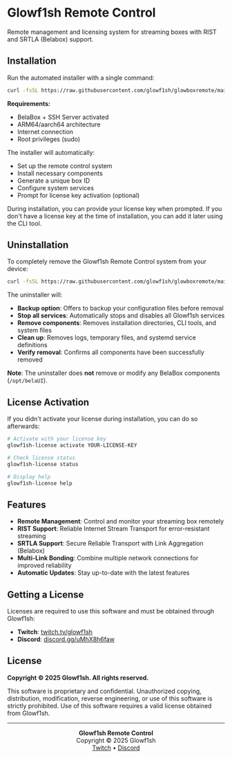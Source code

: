 # Glowf1sh Remote Control

Remote management and licensing system for streaming boxes with RIST and SRTLA (Belabox) support.

## Installation

Run the automated installer with a single command:

```bash
curl -fsSL https://raw.githubusercontent.com/glowf1sh/glowboxremote/main/install.sh | sudo bash
```

**Requirements:**
- BelaBox + SSH Server activated
- ARM64/aarch64 architecture
- Internet connection
- Root privileges (sudo)

The installer will automatically:
- Set up the remote control system
- Install necessary components
- Generate a unique box ID
- Configure system services
- Prompt for license key activation (optional)

During installation, you can provide your license key when prompted. If you don't have a license key at the time of installation, you can add it later using the CLI tool.

## Uninstallation

To completely remove the Glowf1sh Remote Control system from your device:

```bash
curl -fsSL https://raw.githubusercontent.com/glowf1sh/glowboxremote/main/install.sh | sudo bash -s -- --uninstall
```

The uninstaller will:
- **Backup option**: Offers to backup your configuration files before removal
- **Stop all services**: Automatically stops and disables all Glowf1sh services
- **Remove components**: Removes installation directories, CLI tools, and system files
- **Clean up**: Removes logs, temporary files, and systemd service definitions
- **Verify removal**: Confirms all components have been successfully removed

**Note**: The uninstaller does **not** remove or modify any BelaBox components (`/opt/belaUI`).

## License Activation

If you didn't activate your license during installation, you can do so afterwards:

```bash
# Activate with your license key
glowf1sh-license activate YOUR-LICENSE-KEY

# Check license status
glowf1sh-license status

# Display help
glowf1sh-license help
```

## Features

- **Remote Management**: Control and monitor your streaming box remotely
- **RIST Support**: Reliable Internet Stream Transport for error-resistant streaming
- **SRTLA Support**: Secure Reliable Transport with Link Aggregation (Belabox)
- **Multi-Link Bonding**: Combine multiple network connections for improved reliability
- **Automatic Updates**: Stay up-to-date with the latest features

## Getting a License

Licenses are required to use this software and must be obtained through Glowf1sh:

- **Twitch**: [twitch.tv/glowf1sh](https://twitch.tv/glowf1sh)
- **Discord**: [discord.gg/uMhX8h6faw](https://discord.gg/uMhX8h6faw)

## License

**Copyright © 2025 Glowf1sh. All rights reserved.**

This software is proprietary and confidential. Unauthorized copying, distribution, modification, reverse engineering, or use of this software is strictly prohibited. Use of this software requires a valid license obtained from Glowf1sh.

---

<p align="center">
  <strong>Glowf1sh Remote Control</strong><br>
  Copyright © 2025 Glowf1sh<br>
  <a href="https://twitch.tv/glowf1sh">Twitch</a> • <a href="https://discord.gg/uMhX8h6faw">Discord</a>
</p>
